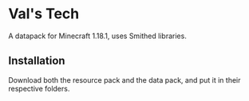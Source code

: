 
# Val's Tech

A datapack for Minecraft 1.18.1, uses Smithed libraries.


## Installation

Download both the resource pack and the data pack,
and put it in their respective folders.
